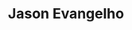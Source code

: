 ---
avatar: /images/people/jason.jpg
avatar_small: /images/people/jason_small.jpg
bio: ''
homepage: https://www.forbes.com/sites/jasonevangelho
instagram: null
linkedin: null
title: Jason Evangelho
twitter: https://twitter.com/killyourfm
type: guest
username: jason
youtube: null
---